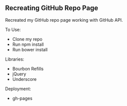 ## Recreating GitHub Repo Page

Recreated my GitHub repo page working with GitHub API.

To Use:
* Clone my repo
* Run npm install
* Run bower install

Libraries:
* Bourbon Refills
* jQuery
* Underscore

Deployment:
* gh-pages
